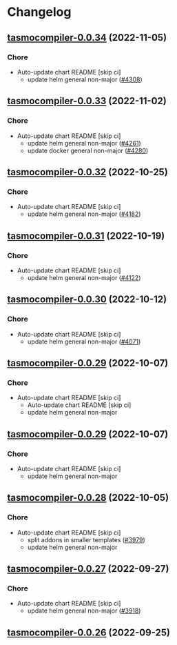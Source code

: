 # Changelog



## [tasmocompiler-0.0.34](https://github.com/truecharts/charts/compare/tasmocompiler-0.0.33...tasmocompiler-0.0.34) (2022-11-05)

### Chore

- Auto-update chart README [skip ci]
  - update helm general non-major ([#4308](https://github.com/truecharts/charts/issues/4308))




## [tasmocompiler-0.0.33](https://github.com/truecharts/charts/compare/tasmocompiler-0.0.32...tasmocompiler-0.0.33) (2022-11-02)

### Chore

- Auto-update chart README [skip ci]
  - update helm general non-major ([#4261](https://github.com/truecharts/charts/issues/4261))
  - update docker general non-major ([#4280](https://github.com/truecharts/charts/issues/4280))




## [tasmocompiler-0.0.32](https://github.com/truecharts/charts/compare/tasmocompiler-0.0.31...tasmocompiler-0.0.32) (2022-10-25)

### Chore

- Auto-update chart README [skip ci]
  - update helm general non-major ([#4182](https://github.com/truecharts/charts/issues/4182))




## [tasmocompiler-0.0.31](https://github.com/truecharts/charts/compare/tasmocompiler-0.0.30...tasmocompiler-0.0.31) (2022-10-19)

### Chore

- Auto-update chart README [skip ci]
  - update helm general non-major ([#4122](https://github.com/truecharts/charts/issues/4122))




## [tasmocompiler-0.0.30](https://github.com/truecharts/charts/compare/tasmocompiler-0.0.29...tasmocompiler-0.0.30) (2022-10-12)

### Chore

- Auto-update chart README [skip ci]
  - update helm general non-major ([#4071](https://github.com/truecharts/charts/issues/4071))




## [tasmocompiler-0.0.29](https://github.com/truecharts/charts/compare/tasmocompiler-0.0.28...tasmocompiler-0.0.29) (2022-10-07)

### Chore

- Auto-update chart README [skip ci]
  - Auto-update chart README [skip ci]
  - update helm general non-major




## [tasmocompiler-0.0.29](https://github.com/truecharts/charts/compare/tasmocompiler-0.0.28...tasmocompiler-0.0.29) (2022-10-07)

### Chore

- Auto-update chart README [skip ci]
  - update helm general non-major




## [tasmocompiler-0.0.28](https://github.com/truecharts/charts/compare/tasmocompiler-0.0.27...tasmocompiler-0.0.28) (2022-10-05)

### Chore

- Auto-update chart README [skip ci]
  - split addons in smaller templates ([#3979](https://github.com/truecharts/charts/issues/3979))
  - update helm general non-major




## [tasmocompiler-0.0.27](https://github.com/truecharts/charts/compare/tasmocompiler-0.0.26...tasmocompiler-0.0.27) (2022-09-27)

### Chore

- Auto-update chart README [skip ci]
  - update helm general non-major ([#3918](https://github.com/truecharts/charts/issues/3918))




## [tasmocompiler-0.0.26](https://github.com/truecharts/charts/compare/tasmocompiler-0.0.25...tasmocompiler-0.0.26) (2022-09-25)

